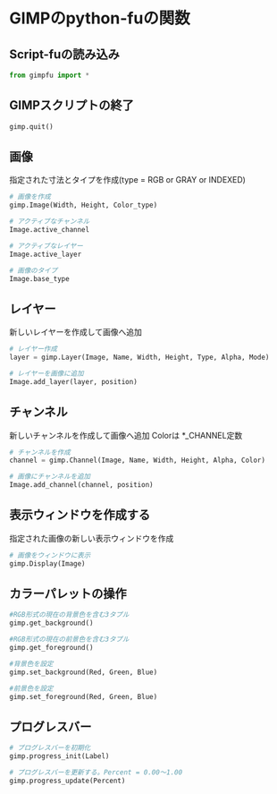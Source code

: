 # GIMPのpython-fuの関数

## Script-fuの読み込み
```python
from gimpfu import *
```

## GIMPスクリプトの終了
```python
gimp.quit()
```

## 画像
指定された寸法とタイプを作成(type = RGB or GRAY or INDEXED)
```python
# 画像を作成
gimp.Image(Width, Height, Color_type)

# アクティブなチャンネル
Image.active_channel

# アクティブなレイヤー
Image.active_layer

# 画像のタイプ
Image.base_type
```
## レイヤー
新しいレイヤーを作成して画像へ追加
```python
# レイヤー作成
layer = gimp.Layer(Image, Name, Width, Height, Type, Alpha, Mode)

# レイヤーを画像に追加
Image.add_layer(layer, position)
```

## チャンネル
新しいチャンネルを作成して画像へ追加
Colorは *_CHANNEL定数
```python
# チャンネルを作成
channel = gimp.Channel(Image, Name, Width, Height, Alpha, Color)

# 画像にチャンネルを追加
Image.add_channel(channel, position)
```

## 表示ウィンドウを作成する
指定された画像の新しい表示ウィンドウを作成
```python
# 画像をウィンドウに表示
gimp.Display(Image)
```

## カラーパレットの操作
```python
#RGB形式の現在の背景色を含む3タプル
gimp.get_background()

#RGB形式の現在の前景色を含む3タプル
gimp.get_foreground()

#背景色を設定
gimp.set_background(Red, Green, Blue)

#前景色を設定
gimp.set_foreground(Red, Green, Blue)
```

## プログレスバー
```python
# プログレスバーを初期化
gimp.progress_init(Label)

# プログレスバーを更新する。Percent = 0.00～1.00
gimp.progress_update(Percent)
```